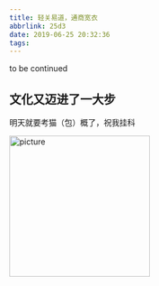 ```yaml
---
title: 轻关易道，通商宽衣
abbrlink: 25d3
date: 2019-06-25 20:32:36
tags:
---
```

to be continued
<!-- more -->

## 文化又迈进了一大步

明天就要考猫（包）概了，祝我挂科

<img width=250 src="https://raw.githubusercontent.com/Archaeoraptor/image_resources/ImageofBlog/baobao.jpg" alt="picture"/>
<!-- 
---

## 始有澄清之志

附上课程小报告（~~我瞎写的~~由于不符合本课~~24小时中国梦的~~要求，这一篇写得非常含蓄）,略有改动，

<center><font face="黑体" size=4>互联网公司加班情况调研报告</font></center>  
<br>

【摘要】  最近996.icu活动引起了人们对于996加班方式的关注和讨论。本文主要介绍以互联网公司为代表的企业加班情况及对于该现状的讨论。 目前中国许多企业都鼓励加班，不少企业更是出于利益原因公然违反劳动法，压榨剥削员工。这种做法不仅影响员工身体健康，而且不利于企业的长期发展和技术积累，为了追求短期利益造成了社会问题。

关键词： 劳动法；996；互联网；加班

### icu 事件概况

近日，996.icu活动在最大的代码托管网站兴起。这个活动由v2ex论坛用户 @nulun 发起，当时他在996的帖子下回复时表示他所在的公司最近开始996自己感觉顾不上身体和家庭并建立了这个网站。该网站 没想到该活动在几天之内获得巨大反响，两天之内该项目仓库的star突破一万，许多人在该项目的issue里留言讨论。引起了国内外媒体的注意。一周之后超过Github上Linux kernel等知名项目，成为Github上star数目第二的项目。在项目star数目超过10万时，该项目的issue被关闭。

起初该网站只是列举了近日违反劳动法的有赞、京东和58等公司的行为以及劳动法的具体内容。随着github项目受到关注，主要的讨论和声援活动转移到了GitHub的issue和pull request里，其他相关的Github仓库（如提倡不加班和介绍不加班公司和岗位955.WLB项目）也开始建立并活跃起来。各公司员工纷纷曝光所在公司的加班情况，并发起了投票和统计活动。针对996公司的开源许可协议也由提议到宾夕法尼亚大学和伊利诺伊大学的法学人士起草并成型（ [Anti-996-License-1.0](https://github.com/kattgu7/996-License-Draft)），其他周边活动也活跃了起来，QQ和telegram建立起相关的群组，各大论坛和网站也开始讨论这一事件。该项目也被翻译成了英语、法语、德语等十几种语言。投票选出的几千家公司[996 公司黑名单](https://github.com/fengT-T/996_list) 和  [955 公司白名单](https://github.com/formulahendry/955.WLB) 也被整理出来。几乎所有的国内大公司都存在违反劳动法的加班情况，而９５５名单上的公司多为外企，国内公司寥寥无几。

该项目在出人意料地获得大量响应之后引来了国内外的关注和报道，python之父 Guido van Rossom 在社交媒体推特上声称996 工作制是不人道的，并且在GitHub上star了 996.icu 项目。他随后还在python社区发布了问题：&quot;Can we do something for 996 programmers in china? &quot; Guido表示：&quot;一个星期前一些中国程序员创建了996.icu抱怨恶劣的工作条件——现在该网站已经被各种中国浏览器禁止访问了——我针对此事发布了推文，现在我的推特已经充满了关于这个问题的讨论。&quot; Python 社区甚至开始探讨禁止实行996工作制的公司使用python的可能性。

在该项目引发大量关注之后，微博、知乎以及国外的Reddit论坛等网站也开始讨论，随后《中国青年报》、《南方日报》等媒体也开始报道。该项目也成为了硅谷流行科技新闻网站 TechMeme 4 月 4 日首页要闻。BBC等国外媒体。几天后，人民日报和共青团中央等官媒对996和加班做出点评。

该事件发生后，处在舆论的风口浪尖的各大互联网公司几乎都未在第一时间内做出正面回应。微博热搜和知乎热榜被撤。随后，众多国产浏览器开始了屏蔽：QQ 浏览器称这个唯一公开诉求就是让公司遵守劳动法的网站包含欺诈信息。微信显示的理由则是&quot;该网页包含违法或违规内容，为维护绿色上网环境，已停止访问&quot;。阿里的 UC 浏览器和 360 浏览器都将该页面认定为包含违法信息。猎豹浏览器打开这个页面甚至弹出提示&quot;网站含有大量淫秽色情信息&quot;。使用百度搜索 996，中文搜索结果找不到 996.icu 网址和对应 GitHub 仓库。

随后，马云将996 称为修来的福报和刘强东的&quot;兄弟&quot;理论引发众怒，搜狗CEO在微博&quot;有种就快滚&quot;等言论也引起舆论一片哗然。马云当年后悔加班、多陪陪家人的言论也被挖出。在知乎和微博上出现了高达数万赞同的反驳和声讨，其中不乏资本家和阶级斗争等内容。

一批微软和Github员工也在该项目数周之后出于对996.icu项目遭到微软和Github审查压力的担心，在GitHub发起了微软以及GitHub员工支持996项目的请愿书。最初是微软员工在一封内部邮件中呼吁公司抵制潜在的审查压力996.icu项目，因为他担心微软可能会像中国国内的浏览器一样对该项目采取屏蔽、删除或审查。后来该项目在GitHub上得到了众多员工的联名支持。截至目前，该项目已收到数百名员工的实名支持。

### 国内以互联网公司为代表的企业加班情况

根据996.icu相关项目的投票和统计，国内大多数互联网公司存在违反劳动法的严重的加班情况。而据多位老程序员的说法，在十几年前互联网公司和硬件公司加班情况并没有今天这么严重，近年来加班情况愈演愈烈。最早公然违反劳动法鼓吹加班，将这股风气带到整个行业的是华为，从公司成立早期就公然践踏劳动法，让员工签署奋斗者协议，平均加班情况远超９９６，和其他同行业公司进行恶性竞争。而在国内互联网行业，鼓吹加班风气的始作俑者应该是阿里巴巴。 [2014 阿里巴巴怀孕员工加班回家后大出血去世](http://it.sohu.com/20140405/n397797427.shtml)的事件也在当时引起了不少的争议。而在国外，由于完善的法律和相对强势的工会组织，加班情况好于中国。作为互联网发源地的硅谷，大多数巨头公司的员工一天只工作几个小时。而美国的不少公司也在想方设法压榨员工。以工作环境优渥文明的著名公司Google，为员工提供的各种福利，包括免费酒水糕点和休息娱乐设施，其初衷就是为了让员工尽可能长时间留在公司。而有美国富士康之称的亚马逊，加班严重，发生过猝死跳楼等事件，采用高薪和按完成任务情况发工资的方式规避法律，加班时长最高可至８０－１００小时每周，&quot;堪比中国华为&quot;。

而在其他许多传统行业，劳动者的权益相比互联网公司，得到的保障和法律支持以及社会关注更少。相比于互联网的软件开发、测试等岗位，传统制造业工作环境复杂危险，化学药剂、粉尘和爆炸、矿难等安全事故多发，很多劳动者受到伤害难以认定和赔偿，特别是发病时间久的伤害和后遗症（如尘肺病等）难以认定工伤和后续赔偿。最近曝光安全帽问题的工人窦师傅就没有引起比程序员抗议活动更大的关注和报道。再比如建筑行业，大量工地打工的劳动者属于&quot;农民工&quot;，工作和居住条件远不如程序员等行业，而且没有户口也并未缴纳医保等保障金和保险。欠薪和讨薪问题也经常上演。大多数人文化程度和受教育程度低，维权意识差，在信息时代对于网络和媒体的熟悉程度和社会关注度也低于程序员群体。而大部分工程师连夜画图纸是常态，从学生时代起加班加点熬夜画图的风气就成为常态。很多施工单位和设计院的劳动时间远超９９６的加班强度，而相关行业在施工进度和任务上面也有不少企业严重，最典型的当属碧桂园，高周转和赶进度施工不仅对劳动者压榨严重，而且造成多起安全问题，商品房质量堪称业界毒瘤，甚至自己的售楼处都发生了倒塌伤亡事件。

而医生、教师等行业以及不少研究所也都存在着加班的情况，在医疗资源和人力紧缺的部分医院（特别是儿科和航天院所等岗位），值班和加班强度大大超过了劳动法规定的工时，但是却没有应有的待遇，造成了大量的人才流失（甚至一度有&quot;造导弹不如卖茶叶蛋&quot;的谚语流传）。而这些群体和职业，经常将奉献作为典型，宣传无私奉献的精神。但是我们应当意识到，宣扬无私奉献和表彰并不能补偿加班和奉献做出的牺牲，在国家已经度过困难时期的今天，绝不应当将无私奉献的光荣替代实际的报酬和补偿，这对于市场经济按劳分配的原则是极大的破坏。这些在特殊岗位奉献和加班的人们，应当得到实际的物质补偿。

### 加班困局及对策

在西方国家资本原始积累的早期，纺织工人、黑奴、爱尔兰劳工和西部大开发时的铁路劳工都面临着今日程序员同样的压榨困境。一些劳工甚至每天工作16个小时。而现在8小时工作制也不是轻易得来的。1886年5月1日美国芝加哥爆发了历史最大的罢工，也正是以倡导八小时工作制为目标进行的。随着时代的发展，八小时工作制普遍被列为法律条令。当时的工人阶级，实际上在社会上处于相对较高的收入地位，新兴行业的工人也在走在时代的前列，能接触到第一线生产资料和生产力，罢工等运动往往由他们发起。这样的局面和现在的码农颇为类似。

2018年下半年至今，受贸易纠纷禁运制裁和经济形势的影响，国内软硬件公司业绩下滑，开始裁员。很多互联网公司在过去几年的移动互联网风口大肆扩张，在互联网红利结束的今天，开始了裁员和收缩。去年8月，美图、拉勾网各裁员20%。去年12月知乎裁员20%，300人被要求当天离开公司；科大讯飞裁员20%；摩拜裁员30%，称正常调整。今年2月，滴滴裁员15%，2000人离职；京东先裁员20% 员工，2月又裁员10%副总裁级别高管。今年3月腾讯中层裁员10%。但是裁员需要支付较高的离职赔偿金，许多企业通过996、007等高强度的加班方式以及强制外派和出差，逼迫员工主动辞职，试图这个方法省下裁员所需要的补偿费。这样的做法不仅在不规范的小公司盛行，在华为、腾讯等大企业也同样普遍。

在传统制造业，多为流水线作业和重复劳动，因此加班几乎可以带来同加班时间成正比的产出，资本家可以用延长加班时间的方式压榨劳动者的剩余价值。在一些互联网岗位，很多加班并不能带来工作效率和产出的提升，创造性的脑力劳动并不能每天十二个小时稳定产出。

通过各种方式延长加班时间也同样能节省企业雇佣员工的成本，高强度的工作还会逼迫三十至四十岁的老员工离职，企业继续招聘刚毕业的低工资新员工顶替工作。这样不利于公司的技术积累和员工的身体健康，996等加班方式也会造成工作效率低下等严重问题。但是这些对于出于互联网风口的软件公司的重要程度都比不上快速开发带来的利润。而许多年轻员工和刚毕业的实习生都在通过加班的方式试图提高自己的竞争力，甚至形成比拼加班的局面。而在国内整个行业大小公司都开始加班的情况下，不加班的工作越来越少，不愿加班的人也难以找到合适工作。劳动者一盘散沙，没有有效的工会等组织，个人运用法律手段维权时，在面对大公司时很难胜诉。

而许多外包公司会搞高强度的封闭开发，经常一个月无休甚至半年无休。这样的外包项目技术含量更低，工作也近似于流水线和重复劳动，加班相比普通公司更为严重。而员工的福利和待遇也更差，由于工作的技术含量低，可替代能力强，劳动者的议价和反抗能力也更弱。

根据《中华人民共和国劳动法》，超过工作日法定劳动小时的，按照双倍的小时工资支付加班报酬；节假日加班的，按照三倍的小时工资支付加班报酬。以&quot;996&quot;工作制为例，每天早 9 点到岗，一直工作到晚上 9 点，每周工作 6 天&quot;996&quot;工作制的周工作时间为最低 12x6=72 小时，按照劳动法规定，996 工作制下只有拿到当前工资的 2.275 倍，才在经济账上不吃亏。&quot;007&quot;等工作制的每小时收益更低，甚至看起来高收入的互联网行业按照这样的计算方式，每小时平均薪资还会低于其他传统行业。而程序员的岗位多集中在一线二线城市，物价和房价很高，大量员工在距离公司较远的地方租房或者买房，每天上下班通勤时间高达40分钟至1小时。许多人的休息时间不足10小时每天，疲于奔命，不仅难以顾及家庭和身体健康，而且不能学习和技术积累。

由于缺乏有效的抵抗方式，现在对于加班的控诉和反对仅仅集中在网上爆料和讨论，真正敢于抵制和离职的劳动者少之又少。在这次引人注目的事件火热之后，加班仍旧在继续，整个行业并没有发生实质性变化。早年间就曾在阿里巴巴公司带头抵制加班的资深程序员陈皓表示建议通过法律手段、集体抗议、政府信访等手段维权，但是目前鲜有人能做到离职等涉及到实际行动和自身短期利益的抗议，抱怨只停留在口头。

### 可能的解决方案和未来展望

在可见的未来，软硬件行业的利润不会大幅增加，裁员和降薪仍将继续。而前几年并未出现如此大规模的反响和抗议，主要是因为许多新兴公司正处于高速发展期，经过几年的加班甚至有希望实现财务自由。在公司上市发展过程中甚至能获得相当丰厚的股份和分红，从不拥有资本的无产者变成公司的股东。而随着移动互联网红利逐渐到头和大公司的垄断形成，程序员的收入和前景都成了一个问题。当初，阿里公司上市后，员工的股票翻了几倍。而小米 2014 年估值达到450亿美元，等到 2019 年年初员工可以卖股票的时候，小米市值缩水至 315 亿美元，股票价值也比 2014 年缩水 30%。在2018年糟糕的股市中，小米已经是过去一年上市公司里表现很好的。蘑菇街直接以稀释员工股权的手段将员工持股价值缩水为 1/25。这个行业早年有大量的风险投资涌入。互联网公司可以在不盈利的情况下利润可以高薪挖人。但整个 2018 年，中国 VC/PE 募资规模 341.12 亿美元，同比骤降 74.59%。靠烧钱做大规模的互联网公司即便上市也要面对盈利问题。裁员成为一个普遍的做法。

在这种情况下,程序员等劳动群体通过离职、罢工等方式对抗压榨剥削都是不现实的。仅仅通过网上抗议改变不了现状，一部分有能力的技术人员大多选择了外企和出国。这进一步加剧了国内的困境，软硬件行业随着逐渐成熟和垄断的形成，许多岗位变得不再无可替代。随着职位的细分和逐渐稳定的业务，软硬件的各个岗位越来越像富士康的流水线。一方面，互联网给了很多程序员改变命运的机会，另一方面，这样的加班和大城市高昂的房价也直接毁掉了不少人的身体，绝大多数人在40岁后退出。一些发达国家的组织曾谴责一些跨国公司在东南亚和非洲雇佣童工的行为，然而这些童工却在这里获得了比原先更好的生活。类似的问题也发生在中国，富士康历来被称为血汗工厂，但是提供的就业机会和岗位却远好于其他小作坊式的生产车间。在处在转型时期的中国，如何面对这样的选择，是留给每一个劳动者的问题。互联网企业，和整个中国经济一样，已经过了高速发展期，接下来是严格执行法律条约保障劳动者权益共克时艰，抑或是恶性裁员以度过困难， 已经没有调和的余地了。

而小米公司能够给雷军100亿，却以效益不好为由削减员工股份和待遇；京东的刘强东最近所作所为造成公司重大损失，至今安然无恙，底层员工却以&quot;我们不要性价比不高的人&quot;为由被开除，再不是&quot;兄弟&quot;。同样的事情也发生在各行各业，对于劳动者，目前只有&quot;丢掉幻想，准备斗争&quot;。

### 参考文章及网站

1. [ICU/README.md](https://github.com/996icu/996.ICU/blob/5a9758795661b0f38ea4b8f2cb0f015bff91d884/README.md)_. GitHub. 2019-03-30_
2. [996.icu](https://996.icu)
3. [955.WLB](https://github.com/955wlb/955.WLB)
4. [好奇心日报有关报道的备份](https://terminus2049.github.io/archive/2019/04/04/996-ICU.html)
5. [维基百科：996工作制](https://zh.wikipedia.org/wiki/996%E5%B7%A5%E4%BD%9C%E5%88%B6) 
6. -->
